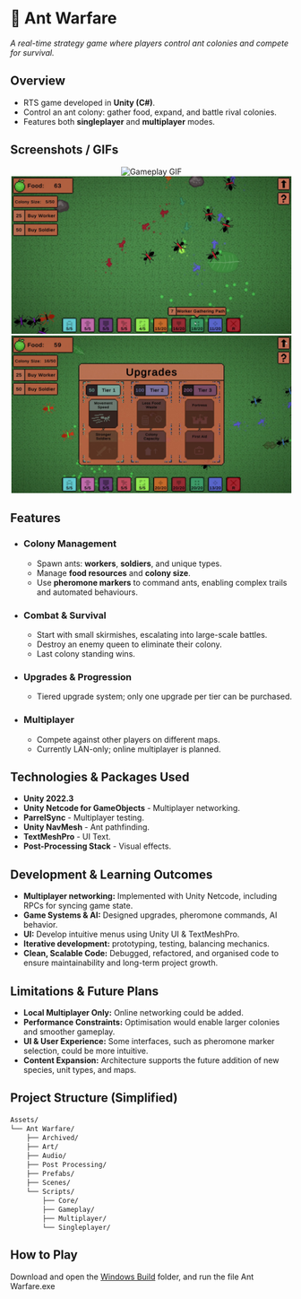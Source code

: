 # 🐜 Ant Warfare 

*A real-time strategy game where players control ant colonies and compete for survival.*

## Overview
- RTS game developed in **Unity (C#)**.
- Control an ant colony: gather food, expand, and battle rival colonies.
- Features both **singleplayer** and **multiplayer** modes.

## Screenshots / GIFs

<p align="center">
  <img src="Media/Gameplay%20GIF.gif" alt="Gameplay GIF" width="1000"/>
    <img src="Media/AW%20Screenshot%201.png" alt="Markers Screenshot" width="500"/>
  <img src="Media/AW%20Screenshot%202.png" alt="Upgrades Screenshot" width="500"/>
</p>

## Features

- ### Colony Management
    - Spawn ants: **workers**, **soldiers**, and unique types.
    - Manage **food resources** and **colony size**.
    - Use **pheromone markers** to command ants, enabling complex trails and automated behaviours.
- ### Combat & Survival
    - Start with small skirmishes, escalating into large-scale battles.
    - Destroy an enemy queen to eliminate their colony.
    - Last colony standing wins.
- ### Upgrades & Progression
    - Tiered upgrade system; only one upgrade per tier can be purchased.
- ### Multiplayer
    - Compete against other players on different maps.
    - Currently LAN-only; online multiplayer is planned.

## Technologies & Packages Used
- **Unity 2022.3**
- **Unity Netcode for GameObjects** - Multiplayer networking.
- **ParrelSync** - Multiplayer testing.
- **Unity NavMesh** - Ant pathfinding.
- **TextMeshPro** - UI Text.
- **Post-Processing Stack** - Visual effects.

## Development & Learning Outcomes
- **Multiplayer networking:** Implemented with Unity Netcode, including RPCs for syncing game state.
- **Game Systems & AI:** Designed upgrades, pheromone commands, AI behavior.
- **UI:** Develop intuitive menus using Unity UI & TextMeshPro.
- **Iterative development:** prototyping, testing, balancing mechanics.
- **Clean, Scalable Code:** Debugged, refactored, and organised code to ensure maintainability and long-term project growth.

## Limitations & Future Plans
- **Local Multiplayer Only:** Online networking could be added.
- **Performance Constraints:** Optimisation would enable larger colonies and smoother gameplay.
- **UI & User Experience:** Some interfaces, such as pheromone marker selection, could be more intuitive.
- **Content Expansion:** Architecture supports the future addition of new species, unit types, and maps.

## Project Structure (Simplified)
```
Assets/
└── Ant Warfare/
    ├── Archived/
    ├── Art/
    ├── Audio/
    ├── Post Processing/
    ├── Prefabs/
    ├── Scenes/
    └── Scripts/
        ├── Core/
        ├── Gameplay/
        ├── Multiplayer/
        └── Singleplayer/
```

## How to Play
Download and open the [Windows Build](https://github.com/BenLeaver/Ant-Warfare/tree/main/Windows%20Builds/0.10.3) folder, and run the file Ant Warfare.exe
